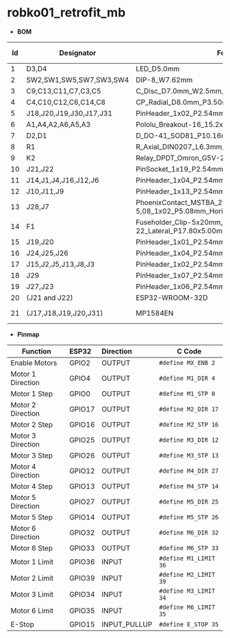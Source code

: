 # robko01_retrofit_mb

 - **BOM**

|Id |Designator             |Footprint                                                                    |Quantity|Designation          |Supplier and ref|FIELD7|FIELD8|
|---|-----------------------|-----------------------------------------------------------------------------|--------|---------------------|----------------|------|------|
|1  |D3,D4                  |LED_D5.0mm                                                                   |2       |LED                  |                |      |      |
|2  |SW2,SW1,SW5,SW7,SW3,SW4|DIP-8_W7.62mm                                                                |6       |SW_DIP_x04           |                |      |      |
|3  |C9,C13,C11,C7,C3,C5    |C_Disc_D7.0mm_W2.5mm_P5.00mm                                                 |6       |100n                 |                |      |      |
|4  |C4,C10,C12,C6,C14,C8   |CP_Radial_D8.0mm_P3.50mm                                                     |6       |100u                 |                |      |      |
|5  |J18,J20,J19,J30,J17,J31|PinHeader_1x02_P2.54mm_Vertical                                              |6       |Conn_01x02_Male      |                |      |      |
|6  |A1,A4,A2,A6,A5,A3      |Pololu_Breakout-16_15.2x20.3mm                                               |6       |Pololu_Breakout_A4988|                |      |      |
|7  |D2,D1                  |D_DO-41_SOD81_P10.16mm_Horizontal                                            |2       |1N4007               |                |      |      |
|8  |R1                     |R_Axial_DIN0207_L6.3mm_D2.5mm_P10.16mm_Horizontal                            |1       |2k                   |                |      |      |
|9  |K2                     |Relay_DPDT_Omron_G5V-2                                                       |1       |G5V-2                |                |      |      |
|10 |J21,J22                |PinSocket_1x19_P2.54mm_Vertical                                              |2       |Conn_01x19_Pin       |                |      |      |
|11 |J14,J1,J4,J16,J12,J6   |PinHeader_1x04_P2.54mm_Vertical                                              |6       |Conn_01x04_Pin       |                |      |      |
|12 |J10,J11,J9             |PinHeader_1x13_P2.54mm_Vertical                                              |3       |Motors               |                |      |      |
|13 |J28,J7                 |PhoenixContact_MSTBA_2,5_2-G-5,08_1x02_P5.08mm_Horizontal                    |2       |Conn_01x02_Male      |                |      |      |
|14 |F1                     |Fuseholder_Clip-5x20mm_Bel_FC-203-22_Lateral_P17.80x5.00mm_D1.17mm_Horizontal|1       |Fuse                 |                |      |      |
|15 |J19,J20                |PinHeader_1x01_P2.54mm_Vertical                                              |2       |Conn_01x01_Pin       |                |      |      |
|16 |J24,J25,J26            |PinHeader_1x04_P2.54mm_Horizontal                                            |3       |Conn_01x04_Pin       |                |      |      |
|17 |J15,J2,J5,J13,J8,J3    |PinHeader_1x02_P2.54mm_Vertical                                              |6       |Conn_01x02_Pin       |                |      |      |
|18 |J29                    |PinHeader_1x07_P2.54mm_Horizontal                                            |1       |Conn_01x07_Pin       |                |      |      |
|19 |J27,J23                |PinHeader_1x06_P2.54mm_Horizontal                                            |2       |Conn_01x06_Pin       |                |      |      |
|20|(J21 and J22)|ESP32-WROOM-32D|1|Main CPI board.|
|21|(J17,J18,J19,J20,J31)|MP1584EN|1|Low voltage DC/DC convertor.|

 - **Pinmap**

| Function | ESP32 | Direction | C Code |
|----------|:-------------|:------|----|
| Enable Motors | GPIO2 | OUTPUT | ```#define MX_ENB 2```|
| Motor 1 Direction | GPIO4 | OUTPUT | ```#define M1_DIR 4```|
| Motor 1 Step | GPIO0 | OUTPUT | ```#define M1_STP 0```|
| Motor 2 Direction | GPIO17 | OUTPUT | ```#define M2_DIR 17```|
| Motor 2 Step | GPIO16 | OUTPUT | ```#define M2_STP 16```|
| Motor 3 Direction | GPIO25 | OUTPUT | ```#define M3_DIR 12```|
| Motor 3 Step | GPIO26 | OUTPUT | ```#define M3_STP 13```|
| Motor 4 Direction | GPIO12 | OUTPUT | ```#define M4_DIR 27```|
| Motor 4 Step | GPIO13 | OUTPUT | ```#define M4_STP 14```|
| Motor 5 Direction | GPIO27 | OUTPUT | ```#define M5_DIR 25```|
| Motor 5 Step | GPIO14 | OUTPUT | ```#define M5_STP 26```|
| Motor 6 Direction | GPIO32 | OUTPUT | ```#define M6_DIR 32```|
| Motor 6 Step | GPIO33 | OUTPUT | ```#define M6_STP 33```|
| Motor 1 Limit | GPIO36 | INPUT | ```#define M1_LIMIT 36```|
| Motor 2 Limit | GPIO39 | INPUT | ```#define M2_LIMIT 39```|
| Motor 3 Limit | GPIO34 | INPUT | ```#define M3_LIMIT 34```|
| Motor 6 Limit | GPIO35 | INPUT | ```#define M6_LIMIT 35```|
| E-Stop | GPIO15 | INPUT_PULLUP | ```#define E_STOP 35```|
